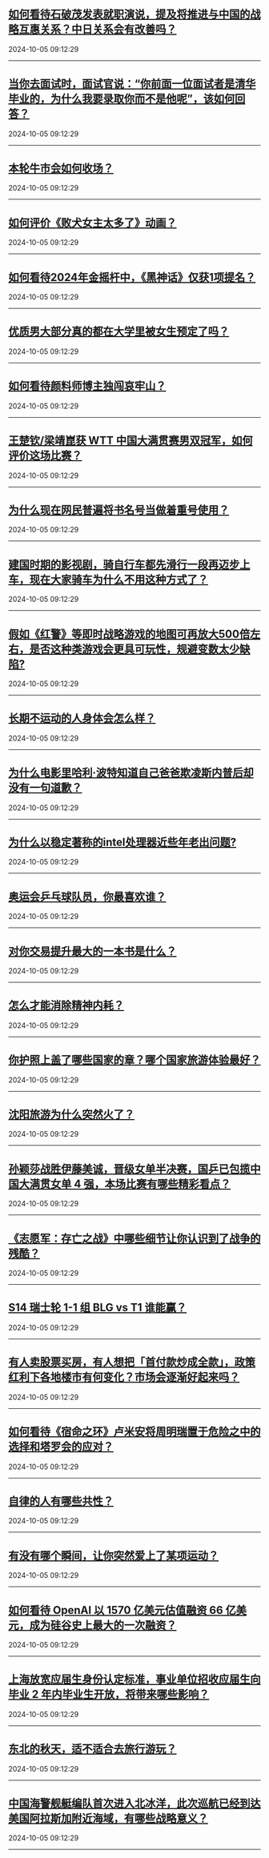 ## [如何看待石破茂发表就职演说，提及将推进与中国的战略互惠关系？中日关系会有改善吗？](https://www.zhihu.com/question/738473889)

2024-10-05 09:12:29

---
## [当你去面试时，面试官说：“你前面一位面试者是清华毕业的，为什么我要录取你而不是他呢”，该如何回答？](https://www.zhihu.com/question/735366470)

2024-10-05 09:12:29

---
## [本轮牛市会如何收场？](https://www.zhihu.com/question/726049590)

2024-10-05 09:12:29

---
## [如何评价《败犬女主太多了》动画？](https://www.zhihu.com/question/661613747)

2024-10-05 09:12:29

---
## [如何看待2024年金摇杆中，《黑神话》仅获1项提名？](https://www.zhihu.com/question/742539700)

2024-10-05 09:12:29

---
## [优质男大部分真的都在大学里被女生预定了吗？](https://www.zhihu.com/question/657376611)

2024-10-05 09:12:29

---
## [如何看待颜料师博主独闯哀牢山？](https://www.zhihu.com/question/694933646)

2024-10-05 09:12:29

---
## [王楚钦/梁靖崑获 WTT 中国大满贯赛男双冠军，如何评价这场比赛？](https://www.zhihu.com/question/747854256)

2024-10-05 09:12:29

---
## [为什么现在网民普遍将书名号当做着重号使用？](https://www.zhihu.com/question/697614748)

2024-10-05 09:12:29

---
## [建国时期的影视剧，骑自行车都先滑行一段再迈步上车，现在大家骑车为什么不用这种方式了？](https://www.zhihu.com/question/605318585)

2024-10-05 09:12:29

---
## [假如《红警》等即时战略游戏的地图可再放大500倍左右，是否这种类游戏会更具可玩性，规避变数太少缺陷?](https://www.zhihu.com/question/732583961)

2024-10-05 09:12:29

---
## [长期不运动的人身体会怎么样？](https://www.zhihu.com/question/660247055)

2024-10-05 09:12:29

---
## [为什么电影里哈利·波特知道自己爸爸欺凌斯内普后却没有一句道歉？](https://www.zhihu.com/question/491295786)

2024-10-05 09:12:29

---
## [为什么以稳定著称的intel处理器近些年老出问题?](https://www.zhihu.com/question/669871770)

2024-10-05 09:12:29

---
## [奥运会乒乓球队员，你最喜欢谁？](https://www.zhihu.com/question/663577344)

2024-10-05 09:12:29

---
## [对你交易提升最大的一本书是什么？](https://www.zhihu.com/question/651942944)

2024-10-05 09:12:29

---
## [怎么才能消除精神内耗？](https://www.zhihu.com/question/664466671)

2024-10-05 09:12:29

---
## [你护照上盖了哪些国家的章？哪个国家旅游体验最好？](https://www.zhihu.com/question/666872506)

2024-10-05 09:12:29

---
## [沈阳旅游为什么突然火了？](https://www.zhihu.com/question/667941342)

2024-10-05 09:12:29

---
## [孙颖莎战胜伊藤美诚，晋级女单半决赛，国乒已包揽中国大满贯女单 4 强，本场比赛有哪些精彩看点？](https://www.zhihu.com/question/740416599)

2024-10-05 09:12:29

---
## [《志愿军：存亡之战》中哪些细节让你认识到了战争的残酷？](https://www.zhihu.com/question/689989288)

2024-10-05 09:12:29

---
## [S14 瑞士轮 1-1 组 BLG vs T1 谁能赢？](https://www.zhihu.com/question/745280106)

2024-10-05 09:12:29

---
## [有人卖股票买房，有人想把「首付款炒成全款」，政策红利下各地楼市有何变化？市场会逐渐好起来吗？](https://www.zhihu.com/question/731061432)

2024-10-05 09:12:29

---
## [如何看待《宿命之环》卢米安将周明瑞置于危险之中的选择和塔罗会的应对？](https://www.zhihu.com/question/707427077)

2024-10-05 09:12:29

---
## [自律的人有哪些共性？](https://www.zhihu.com/question/635048013)

2024-10-05 09:12:29

---
## [有没有哪个瞬间，让你突然爱上了某项运动？](https://www.zhihu.com/question/666758457)

2024-10-05 09:12:29

---
## [如何看待 OpenAI 以 1570 亿美元估值融资 66 亿美元，成为硅谷史上最大的一次融资？](https://www.zhihu.com/question/731705384)

2024-10-05 09:12:29

---
## [上海放宽应届生身份认定标准，事业单位招收应届生向毕业 2 年内毕业生开放，将带来哪些影响？](https://www.zhihu.com/question/741211226)

2024-10-05 09:12:29

---
## [东北的秋天，适不适合去旅行游玩？](https://www.zhihu.com/question/666872523)

2024-10-05 09:12:29

---
## [中国海警舰艇编队首次进入北冰洋，此次巡航已经到达美国阿拉斯加附近海域，有哪些战略意义？](https://www.zhihu.com/question/735276603)

2024-10-05 09:12:29

---
